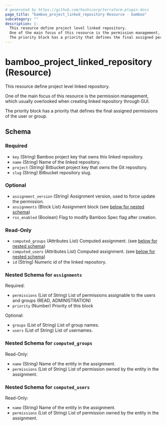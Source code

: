 ```yaml
---
# generated by https://github.com/hashicorp/terraform-plugin-docs
page_title: "bamboo_project_linked_repository Resource - bamboo"
subcategory: ""
description: |-
  This resource define project level linked repository.
  One of the main focus of this resource is the permission management, which usually overlooked when creating linked repository through GUI.
  The priority block has a priority that defines the final assigned permissions of the user or group.
---
```


# bamboo_project_linked_repository (Resource)

This resource define project level linked repository.

One of the main focus of this resource is the permission management, which usually overlooked when creating linked repository through GUI.

The priority block has a priority that defines the final assigned permissions of the user or group.



<!-- schema generated by tfplugindocs -->
## Schema

### Required

- `key` (String) Bamboo project key that owns this linked repository.
- `name` (String) Name of the linked repository.
- `project` (String) Bitbucket project key that owns the Git repository.
- `slug` (String) Bitbucket repository slug.

### Optional

- `assignment_version` (String) Assignment version, used to force update the permission.
- `assignments` (Block List) Assignment block (see [below for nested schema](#nestedblock--assignments))
- `rss_enabled` (Boolean) Flag to modify Bamboo Spec flag after creation.

### Read-Only

- `computed_groups` (Attributes List) Computed assignment. (see [below for nested schema](#nestedatt--computed_groups))
- `computed_users` (Attributes List) Computed assignment. (see [below for nested schema](#nestedatt--computed_users))
- `id` (String) Numeric id of the linked repository.

<a id="nestedblock--assignments"></a>
### Nested Schema for `assignments`

Required:

- `permissions` (List of String) List of permissions assignable to the users and groups (READ, ADMINISTRATION)
- `priority` (Number) Priority of this block

Optional:

- `groups` (List of String) List of group names.
- `users` (List of String) List of usernames.


<a id="nestedatt--computed_groups"></a>
### Nested Schema for `computed_groups`

Read-Only:

- `name` (String) Name of the entity in the assignment.
- `permissions` (List of String) List of permission owned by the entity in the assignment.


<a id="nestedatt--computed_users"></a>
### Nested Schema for `computed_users`

Read-Only:

- `name` (String) Name of the entity in the assignment.
- `permissions` (List of String) List of permission owned by the entity in the assignment.
